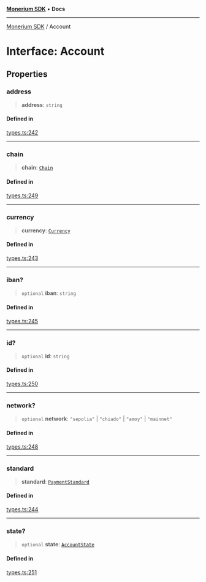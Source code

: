 [**Monerium SDK**](../README.md) • **Docs**

***

[Monerium SDK](../README.md) / Account

# Interface: Account

## Properties

### address

> **address**: `string`

#### Defined in

[types.ts:242](https://github.com/monerium/js-monorepo/blob/90e863940da8623462a29ce3ac59bdfdcf20271e/packages/sdk/src/types.ts#L242)

***

### chain

> **chain**: [`Chain`](../type-aliases/Chain.md)

#### Defined in

[types.ts:249](https://github.com/monerium/js-monorepo/blob/90e863940da8623462a29ce3ac59bdfdcf20271e/packages/sdk/src/types.ts#L249)

***

### currency

> **currency**: [`Currency`](../enumerations/Currency.md)

#### Defined in

[types.ts:243](https://github.com/monerium/js-monorepo/blob/90e863940da8623462a29ce3ac59bdfdcf20271e/packages/sdk/src/types.ts#L243)

***

### iban?

> `optional` **iban**: `string`

#### Defined in

[types.ts:245](https://github.com/monerium/js-monorepo/blob/90e863940da8623462a29ce3ac59bdfdcf20271e/packages/sdk/src/types.ts#L245)

***

### id?

> `optional` **id**: `string`

#### Defined in

[types.ts:250](https://github.com/monerium/js-monorepo/blob/90e863940da8623462a29ce3ac59bdfdcf20271e/packages/sdk/src/types.ts#L250)

***

### network?

> `optional` **network**: `"sepolia"` \| `"chiado"` \| `"amoy"` \| `"mainnet"`

#### Defined in

[types.ts:248](https://github.com/monerium/js-monorepo/blob/90e863940da8623462a29ce3ac59bdfdcf20271e/packages/sdk/src/types.ts#L248)

***

### standard

> **standard**: [`PaymentStandard`](../enumerations/PaymentStandard.md)

#### Defined in

[types.ts:244](https://github.com/monerium/js-monorepo/blob/90e863940da8623462a29ce3ac59bdfdcf20271e/packages/sdk/src/types.ts#L244)

***

### state?

> `optional` **state**: [`AccountState`](../enumerations/AccountState.md)

#### Defined in

[types.ts:251](https://github.com/monerium/js-monorepo/blob/90e863940da8623462a29ce3ac59bdfdcf20271e/packages/sdk/src/types.ts#L251)
